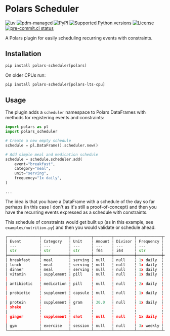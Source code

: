 # Polars Scheduler

<!-- [![downloads](https://static.pepy.tech/badge/polars-scheduler/month)](https://pepy.tech/project/polars-scheduler) -->
[![uv](https://img.shields.io/endpoint?url=https://raw.githubusercontent.com/astral-sh/uv/main/assets/badge/v0.json)](https://github.com/astral-sh/uv)
[![pdm-managed](https://img.shields.io/badge/pdm-managed-blueviolet)](https://pdm.fming.dev)
[![PyPI](https://img.shields.io/pypi/v/polars-scheduler.svg)](https://pypi.org/project/polars-scheduler)
[![Supported Python versions](https://img.shields.io/pypi/pyversions/polars-scheduler.svg)](https://pypi.org/project/polars-scheduler)
[![License](https://img.shields.io/pypi/l/polars-scheduler.svg)](https://pypi.python.org/pypi/polars-scheduler)
[![pre-commit.ci status](https://results.pre-commit.ci/badge/github/lmmx/polars-scheduler/master.svg)](https://results.pre-commit.ci/latest/github/lmmx/polars-scheduler/master)

A Polars plugin for easily scheduling recurring events with constraints.

## Installation

```python
pip install polars-scheduler[polars]
```

On older CPUs run:

```python
pip install polars-scheduler[polars-lts-cpu]
```

## Usage

The plugin adds a `scheduler` namespace to Polars DataFrames with methods for registering events and
constraints:

```python
import polars as pl
import polars_scheduler

# Create a new empty schedule
schedule = pl.DataFrame().scheduler.new()

# Add simple meal and medication schedule
schedule = schedule.scheduler.add(
    event="breakfast",
    category="meal",
    unit="serving",
    frequency="1x daily",
)

...
```

The idea is that you have a DataFrame with a schedule of the day so far perhaps
(in this case I don't as it's still a proof-of-concept) and then you have the recurring events
expressed as a schedule with constraints.

This schedule of constraints would get built up (as in this example, see `examples/nutrition.py`)
and then you would validate or schedule ahead.

```py
┌──────────────┬────────────┬─────────┬────────┬─────────┬───────────┬──────────────┬──────────────┐
│ Event        ┆ Category   ┆ Unit    ┆ Amount ┆ Divisor ┆ Frequency ┆ Constraints  ┆ Note         │
│ ---          ┆ ---        ┆ ---     ┆ ---    ┆ ---     ┆ ---       ┆ ---          ┆ ---          │
│ str          ┆ str        ┆ str     ┆ f64    ┆ i64     ┆ str       ┆ list[str]    ┆ str          │
╞══════════════╪════════════╪═════════╪════════╪═════════╪═══════════╪══════════════╪══════════════╡
│ breakfast    ┆ meal       ┆ serving ┆ null   ┆ null    ┆ 1x daily  ┆ []           ┆ null         │
│ lunch        ┆ meal       ┆ serving ┆ null   ┆ null    ┆ 1x daily  ┆ []           ┆ null         │
│ dinner       ┆ meal       ┆ serving ┆ null   ┆ null    ┆ 1x daily  ┆ []           ┆ null         │
│ vitamin      ┆ supplement ┆ pill    ┆ null   ┆ null    ┆ 1x daily  ┆ ["with       ┆ null         │
│              ┆            ┆         ┆        ┆         ┆           ┆ breakfast"]  ┆              │
│ antibiotic   ┆ medication ┆ pill    ┆ null   ┆ null    ┆ 2x daily  ┆ ["≥1h after  ┆ null         │
│              ┆            ┆         ┆        ┆         ┆           ┆ meal"]       ┆              │
│ probiotic    ┆ supplement ┆ capsule ┆ null   ┆ null    ┆ 1x daily  ┆ ["≥2h after  ┆ null         │
│              ┆            ┆         ┆        ┆         ┆           ┆ antibiotic"] ┆              │
│ protein      ┆ supplement ┆ gram    ┆ 30.0   ┆ null    ┆ 1x daily  ┆ ["≤30m after ┆ mix with     │
│ shake        ┆            ┆         ┆        ┆         ┆           ┆ gym OR with  ┆ 300ml water  │
│              ┆            ┆         ┆        ┆         ┆           ┆ breakfast"]  ┆              │
│ ginger       ┆ supplement ┆ shot    ┆ null   ┆ null    ┆ 1x daily  ┆ ["before     ┆ null         │
│              ┆            ┆         ┆        ┆         ┆           ┆ breakfast"]  ┆              │
│ gym          ┆ exercise   ┆ session ┆ null   ┆ null    ┆ 3x weekly ┆ []           ┆ null         │
└──────────────┴────────────┴─────────┴────────┴─────────┴───────────┴──────────────┴──────────────┘
```
